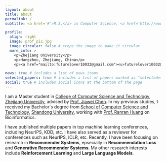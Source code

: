 ```yaml
---
layout: about
title: about
permalink: /
subtitle: <a href='#'>M.S.</a> in Computer Science, <a href='http://www.cs.zju.edu.cn'>Zhejiang University</a>

profile:
  align: right
  image: prof_pic.jpg
  image_circular: false # crops the image to make it circular
  more_info: >
    <p>Zhejiang University</p>
    <p>Hangzhou, Zhejiang, China</p>
    <p><a href="mailto:futurelover10032@gmail.com"><u>futurelover10032@gmail.com</u> <i class="far fa-envelope"></i></a></p>

news: true # includes a list of news items
selected_papers: true # includes a list of papers marked as "selected={true}"
social: true # includes social icons at the bottom of the page
---
```


I am a Master student in [College of Computer Science and Technology](http://www.cs.zju.edu.cn/), [Zhejiang University](https://www.zju.edu.cn/), advised by [Prof. Jiawei Chen](https://jiawei-chen.github.io/). In my previous studies, I received my Bachelor's degree from [School of Computer Science and Technology](https://www.cs.sdu.edu.cn/), [Shandong University](http://www.sdu.edu.cn/), working with [Prof. Ranran Huang](https://faculty.sdu.edu.cn/huangranran/zh_CN/index/622945/list/index.htm) on Bioinformatics.

I have published multiple papers in top machine learning conferences, including NeurIPS, KDD, etc. I have also served as a reviewer for conferences such as NeurIPS, ICLR, etc. Recently, I have been focusing on research in **Recommender Systems**, epsecially in **Recommendation Loss** and **Generative Recommender Systems**. My other research interests include **Reinforcement Learning** and **Large Language Models**.
